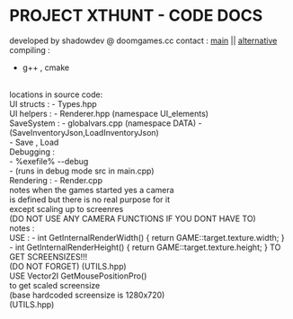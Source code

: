 # PROJECT XTHUNT - CODE DOCS

developed by shadowdev @ doomgames.cc
contact : <a href="mailto:shadowdevreal@protonmail.com">main</a> || <a href="https://x.com/DoomGamescc">alternative</a>
<br>
compiling : 
- g++ , cmake
<br>
locations in source code:
<br>
UI structs : 
- Types.hpp
<br>
UI helpers :
- Renderer.hpp (namespace UI_elements)
<br>
SaveSystem :
- globalvars.cpp (namespace DATA)
- (SaveInventoryJson,LoadInventoryJson)
<br>
- Save , Load
<br>
Debugging : 
<br>
- %exefile% --debug
<br>
- (runs in debug mode src in main.cpp)
<br>
Rendering :
- Render.cpp
<br>
notes when the games started yes a camera
<br>
is defined but there is no real purpose for it
<br>
except scaling up to screenres 
<br>
(DO NOT USE ANY CAMERA FUNCTIONS IF YOU DONT HAVE TO)
<br>
notes :
<br>
USE :
- int GetInternalRenderWidth() { return GAME::target.texture.width; }
<br>
- int GetInternalRenderHeight() { return GAME::target.texture.height; }	TO GET SCREENSIZES!!! 
<br>
(DO NOT FORGET) (UTILS.hpp)
<br>
USE Vector2I GetMousePositionPro()
<br>
to get scaled screensize 
<br>
(base hardcoded screensize is 1280x720)
<br>
(UTILS.hpp)






